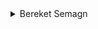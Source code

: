  <details>
     <summary>Bereket Semagn</summary>
     <img src="EXAMPLES/BereketSemagn.png">
 </details>